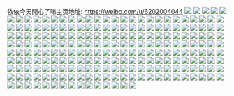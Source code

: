 依依今天開心了嘛主页地址: https://weibo.com/u/6202004044 
![](https://wx4.sinaimg.cn/mw2000/006LIYzigy1h9f702vsthj32c02c01ky.jpg) 
![](https://wx4.sinaimg.cn/mw2000/006LIYzigy1h9e7cmfpanj31z71heqqv.jpg) 
![](https://wx4.sinaimg.cn/mw2000/006LIYzigy1h9e7clriaqj32eo37kb2c.jpg) 
![](https://wx4.sinaimg.cn/mw2000/006LIYzigy1h9e7cn1idwj3300200e81.jpg) 
![](https://wx4.sinaimg.cn/mw2000/006LIYzigy1h9e7ccvja5j32c0340u0y.jpg) 
![](https://wx4.sinaimg.cn/mw2000/006LIYzigy1h9e7cgo0pdj32eo37khdv.jpg) 
![](https://wx4.sinaimg.cn/mw2000/006LIYzigy1h9e7cnvdbuj31vh1em4qp.jpg) 
![](https://wx4.sinaimg.cn/mw2000/006LIYzigy1h9aicllazxj31ei1vd7o6.jpg) 
![](https://wx4.sinaimg.cn/mw2000/006LIYzigy1h9aichjyxzj30v90opgov.jpg) 
![](https://wx4.sinaimg.cn/mw2000/006LIYzigy1h9aicn7ytfj33402c0npe.jpg) 
![](https://wx4.sinaimg.cn/mw2000/006LIYzigy1h97vuaefqoj32c03404qq.jpg) 
![](https://wx4.sinaimg.cn/mw2000/006LIYzigy1h97vw97pe0j30v915zdrg.jpg) 
![](https://wx4.sinaimg.cn/mw2000/006LIYzigy1h975f4r9q3j32c0340npf.jpg) 
![](https://wx4.sinaimg.cn/mw2000/006LIYzigy1h975f2z662j32c03404qr.jpg) 
![](https://wx4.sinaimg.cn/mw2000/006LIYzigy1h975eu11r4j324e2tuhdu.jpg) 
![](https://wx4.sinaimg.cn/mw2000/006LIYzigy1h975f1aihsj31ot292e81.jpg) 
![](https://wx4.sinaimg.cn/mw2000/006LIYzigy1h975esxtcij31dj1ue1kx.jpg) 
![](https://wx4.sinaimg.cn/mw2000/006LIYzigy1h975eqmhk5j31901o04qp.jpg) 
![](https://wx4.sinaimg.cn/mw2000/006LIYzigy1h975eybuoyj32592v0e82.jpg) 
![](https://wx4.sinaimg.cn/mw2000/006LIYzigy1h975ez87roj31vq2ib7wi.jpg) 
![](https://wx4.sinaimg.cn/mw2000/006LIYzigy1h975f0c451j328v2zu1ky.jpg) 
![](https://wx4.sinaimg.cn/mw2000/006LIYzigy1h975f9z6qoj31lx37k4qr.jpg) 
![](https://wx4.sinaimg.cn/mw2000/006LIYzigy1h975f7ahqwj32tc480hdv.jpg) 
![](https://wx4.sinaimg.cn/mw2000/006LIYzigy1h9753d6i7jj32c0340x6q.jpg) 
![](https://wx4.sinaimg.cn/mw2000/006LIYzigy1h9752tyafsj32c0340hdv.jpg) 
![](https://wx4.sinaimg.cn/mw2000/006LIYzigy1h9753jciwsj31vu2igx6p.jpg) 
![](https://wx4.sinaimg.cn/mw2000/006LIYzigy1h9752yh8x1j32c0340e83.jpg) 
![](https://wx4.sinaimg.cn/mw2000/006LIYzigy1h9754558mej317d37kx6p.jpg) 
![](https://wx4.sinaimg.cn/mw2000/006LIYzigy1h9752zd5vfj31bd1r5x4r.jpg) 
![](https://wx4.sinaimg.cn/mw2000/006LIYzigy1h9753yjrymj32c03404qs.jpg) 
![](https://wx4.sinaimg.cn/mw2000/006LIYzigy1h97541fwgbj32c0340hdv.jpg) 
![](https://wx4.sinaimg.cn/mw2000/006LIYzigy1h9753tvnp2j32492tou0y.jpg) 
![](https://wx4.sinaimg.cn/mw2000/006LIYzigy1h975367t1vj323i2sm4qq.jpg) 
![](https://wx4.sinaimg.cn/mw2000/006LIYzigy1h8s28m2wlqj33402c07wi.jpg) 
![](https://wx4.sinaimg.cn/mw2000/006LIYzigy1h8s28rqvdqj32622w3u0x.jpg) 
![](https://wx4.sinaimg.cn/mw2000/006LIYzigy1h8s28ndpz8j311j1e1qo3.jpg) 
![](https://wx4.sinaimg.cn/mw2000/006LIYzigy1h8laoek5xqj315d1j6e58.jpg) 
![](https://wx4.sinaimg.cn/mw2000/006LIYzigy1h8laotv6scj326w2x7qv5.jpg) 
![](https://wx4.sinaimg.cn/mw2000/006LIYzigy1h8laoqm6mxj32dc35sx6q.jpg) 
![](https://wx4.sinaimg.cn/mw2000/006LIYzigy1h8laofaxrxj32c02c0qv5.jpg) 
![](https://wx4.sinaimg.cn/mw2000/006LIYzigy1h8laonzi8vj334022ou0y.jpg) 
![](https://wx4.sinaimg.cn/mw2000/006LIYzigy1h8laosn0qzj32c02c0npd.jpg) 
![](https://wx4.sinaimg.cn/mw2000/006LIYzigy1h8laolpdskj33342bckjn.jpg) 
![](https://wx4.sinaimg.cn/mw2000/006LIYzigy1h8laousdzqj32c02c0x6p.jpg) 
![](https://wx4.sinaimg.cn/mw2000/006LIYzigy1h8lau0jn5sj30v91vo7wh.jpg) 
![](https://wx4.sinaimg.cn/mw2000/006LIYzigy1h8jkkpnk8aj31401e0dpt.jpg) 
![](https://wx4.sinaimg.cn/mw2000/006LIYzigy1h8jkkp8fr5j30u011igsh.jpg) 
![](https://wx4.sinaimg.cn/mw2000/006LIYzigy1h8hq7j2kikj31vn194qn6.jpg) 
![](https://wx4.sinaimg.cn/mw2000/006LIYzigy1h8d58g1ydgj31uo18gx6e.jpg) 
![](https://wx4.sinaimg.cn/mw2000/006LIYzigy1h8d58iyc9jj30v91vo7wh.jpg) 
![](https://wx4.sinaimg.cn/mw2000/006LIYzigy1h8aumsz3mbj312536cu0y.jpg) 
![](https://wx4.sinaimg.cn/mw2000/006LIYzigy1h8aumvvr05j312536cx6q.jpg) 
![](https://wx4.sinaimg.cn/mw2000/006LIYzigy1h8auh7lpnmj336c36cx6r.jpg) 
![](https://wx4.sinaimg.cn/mw2000/006LIYzigy1h8auh9aufdj30v91vowzk.jpg) 
![](https://wx4.sinaimg.cn/mw2000/006LIYzigy1h8aump7q5pj31u82gaqv5.jpg) 
![](https://wx4.sinaimg.cn/mw2000/006LIYzigy1h7j3wjgmz0j323u35s4qt.jpg) 
![](https://wx4.sinaimg.cn/mw2000/006LIYzigy1h7j3wpmsrhj323u35skjo.jpg) 
![](https://wx4.sinaimg.cn/mw2000/006LIYzigy1h7hy5njunuj323u35s7wl.jpg) 
![](https://wx4.sinaimg.cn/mw2000/006LIYzigy1h7j3wuf6o3j32du36bb2c.jpg) 
![](https://wx4.sinaimg.cn/mw2000/006LIYzigy1h7j3wvlikkj31fe2jehdt.jpg) 
![](https://wx4.sinaimg.cn/mw2000/006LIYzigy1h7j3wlmqdoj315o1jktyl.jpg) 
![](https://wx4.sinaimg.cn/mw2000/006LIYzigy1h7hy5e3xu5j333g22ae83.jpg) 
![](https://wx4.sinaimg.cn/mw2000/006LIYzigy1h7hy5irke6j323u35sx6s.jpg) 
![](https://wx4.sinaimg.cn/mw2000/006LIYzigy1h7hy5bxvkbj335s23unpg.jpg) 
![](https://wx4.sinaimg.cn/mw2000/006LIYzigy1h7hztc1k1sj31ao1aoqoj.jpg) 
![](https://wx4.sinaimg.cn/mw2000/006LIYzigy1h7gibolpfgj315o1qj7v7.jpg) 
![](https://wx4.sinaimg.cn/mw2000/006LIYzigy1h7cn6ic6bej31o01o0x5t.jpg) 
![](https://wx4.sinaimg.cn/mw2000/006LIYzigy1h7cn6k5p5ij31pp19c0zx.jpg) 
![](https://wx4.sinaimg.cn/mw2000/006LIYzigy1h7cn72npggj31nr1nrhdt.jpg) 
![](https://wx4.sinaimg.cn/mw2000/006LIYzigy1h76mkl26n3j30zk1bin11.jpg) 
![](https://wx4.sinaimg.cn/mw2000/006LIYzigy1h76mkmm1u5j32c0340b29.jpg) 
![](https://wx4.sinaimg.cn/mw2000/006LIYzigy1h76ovaoa9yj32dr36ae83.jpg) 
![](https://wx4.sinaimg.cn/mw2000/006LIYzigy1h6yxcjg6bkj32c0340qv6.jpg) 
![](https://wx4.sinaimg.cn/mw2000/006LIYzigy1h6zc7qx213j336c2487wi.jpg) 
![](https://wx4.sinaimg.cn/mw2000/006LIYzigy1h6yxbxjq6fj33402c0x6p.jpg) 
![](https://wx4.sinaimg.cn/mw2000/006LIYzigy1h6yxbz2k63j31we2j64qq.jpg) 
![](https://wx4.sinaimg.cn/mw2000/006LIYzigy1h6uvjm5yk8j30xc1f7dhq.jpg) 
![](https://wx4.sinaimg.cn/mw2000/006LIYzigy1h6uutdbiqkj30xc1f7k6t.jpg) 
![](https://wx4.sinaimg.cn/mw2000/006LIYzigy1h6oy48pdhwj31j62pswoh.jpg) 
![](https://wx4.sinaimg.cn/mw2000/006LIYzigy1h6oy4acpnuj30xc230457.jpg) 
![](https://wx4.sinaimg.cn/mw2000/006LIYzigy1h6kc5qkodhj31yw2minpd.jpg) 
![](https://wx4.sinaimg.cn/mw2000/006LIYzigy1h6kc5yuwbwj32c03401ky.jpg) 
![](https://wx4.sinaimg.cn/mw2000/006LIYzigy1h6kc38nprxj315o1r17cm.jpg) 
![](https://wx4.sinaimg.cn/mw2000/006LIYzigy1h6kc5wdsh6j32dr36a4qr.jpg) 
![](https://wx4.sinaimg.cn/mw2000/006LIYzigy1h6kc65jx42j32c0340u0y.jpg) 
![](https://wx4.sinaimg.cn/mw2000/006LIYzigy1h6kc5u6qbyj326u2x5npe.jpg) 
![](https://wx4.sinaimg.cn/mw2000/006LIYzigy1h6kc63tzi0j336c247hdv.jpg) 
![](https://wx4.sinaimg.cn/mw2000/006LIYzigy1h6kc5n0h5sj31oj28p4qp.jpg) 
![](https://wx4.sinaimg.cn/mw2000/006LIYzigy1h6kc36pfvfj32c03407wi.jpg) 
![](https://wx4.sinaimg.cn/mw2000/006LIYzigy1h6kc5ojkvgj32372sa1ky.jpg) 
![](https://wx4.sinaimg.cn/mw2000/006LIYzigy1h6kc5pm64vj32rq22sx6p.jpg) 
![](https://wx4.sinaimg.cn/mw2000/006LIYzigy1h6j3377ip2j31l636anpe.jpg) 
![](https://wx4.sinaimg.cn/mw2000/006LIYzigy1h6j33xrv1dj31l636akjm.jpg) 
![](https://wx4.sinaimg.cn/mw2000/006LIYzigy1h6j34chak5j31l636ahdu.jpg) 
![](https://wx4.sinaimg.cn/mw2000/006LIYzigy1h6j34wqn7zj32dr36akjo.jpg) 
![](https://wx4.sinaimg.cn/mw2000/006LIYzigy1h6j350b1lbj31gl1y4h6r.jpg) 
![](https://wx4.sinaimg.cn/mw2000/006LIYzigy1h6j354xhr3j31m425i4po.jpg) 
![](https://wx4.sinaimg.cn/mw2000/006LIYzigy1h6j358yts0j32c03404qq.jpg) 
![](https://wx4.sinaimg.cn/mw2000/006LIYzigy1h6j35x6c7vj30um14uwng.jpg) 
![](https://wx4.sinaimg.cn/mw2000/006LIYzigy1h6hr2cp882j32mw1z6npe.jpg) 
![](https://wx4.sinaimg.cn/mw2000/006LIYzigy1h65bxwb8rdj317z1i7432.jpg) 
![](https://wx4.sinaimg.cn/mw2000/006LIYzigy1h65by0cp04j31o02804qq.jpg) 
![](https://wx4.sinaimg.cn/mw2000/006LIYzigy1h65c03nlkfj32c0340kcc.jpg) 
![](https://wx4.sinaimg.cn/mw2000/006LIYzigy1h65by36z0wj310p21earr.jpg) 
![](https://wx4.sinaimg.cn/mw2000/006LIYzigy1h65bxynukgj312436ax6p.jpg) 
![](https://wx4.sinaimg.cn/mw2000/006LIYzigy1h65by585rej30xc2s0qv5.jpg) 
![](https://wx4.sinaimg.cn/mw2000/006LIYzigy1h65c04yc19j326d2whnpe.jpg) 
![](https://wx4.sinaimg.cn/mw2000/006LIYzigy1h61ud7lwvhj32ds1sckjl.jpg) 
![](https://wx4.sinaimg.cn/mw2000/006LIYzigy1h61ud97hm0j33402c0hdu.jpg) 
![](https://wx4.sinaimg.cn/mw2000/006LIYzigy1h5zjwhzpt7j30xg18l14q.jpg) 
![](https://wx4.sinaimg.cn/mw2000/006LIYzigy1h5um82ee6xj32c02c01ky.jpg) 
![](https://wx4.sinaimg.cn/mw2000/006LIYzigy1h5um9j6xuzj30zk0zkwiq.jpg) 
![](https://wx4.sinaimg.cn/mw2000/006LIYzigy1h5um9h31d1j326q2wzkjl.jpg) 
![](https://wx4.sinaimg.cn/mw2000/006LIYzigy1h5zk07tf53j30v90k8mxu.jpg) 
![](https://wx4.sinaimg.cn/mw2000/006LIYzigy1h5sqp0iemaj30sg13ewmu.jpg) 
![](https://wx4.sinaimg.cn/mw2000/006LIYzigy1h5g06hu0fxj31o02807wh.jpg) 
![](https://wx4.sinaimg.cn/mw2000/006LIYzigy1h5g06may76j315o1qib29.jpg) 
![](https://wx4.sinaimg.cn/mw2000/006LIYzigy1h5gy19p7laj30ku0rsq7r.jpg) 
![](https://wx4.sinaimg.cn/mw2000/006LIYzigy1h5g06kksdzj32xv27ehdu.jpg) 
![](https://wx4.sinaimg.cn/mw2000/006LIYzigy1h5g07h2frkj30vi16010u.jpg) 
![](https://wx4.sinaimg.cn/mw2000/006LIYzigy1h5g0br4isdj31o0280b2a.jpg) 
![](https://wx4.sinaimg.cn/mw2000/006LIYzigy1h5g06nwbv7j32801o0hdt.jpg) 
![](https://wx4.sinaimg.cn/mw2000/006LIYzigy1h5gy4pmtzqj30mp0xqn04.jpg) 
![](https://wx4.sinaimg.cn/mw2000/006LIYzigy1h5b7a4jv82j3340340qv5.jpg) 
![](https://wx4.sinaimg.cn/mw2000/006LIYzigy1h5b7a54vlkj315q1jm1a3.jpg) 
![](https://wx4.sinaimg.cn/mw2000/006LIYzigy1h5b7a0ccnwj32c02c0qv5.jpg) 
![](https://wx4.sinaimg.cn/mw2000/006LIYzigy1h4uyosa1ykj32c033zhdu.jpg) 
![](https://wx4.sinaimg.cn/mw2000/006LIYzigy1h4uyotvf45j31r02c01kx.jpg) 
![](https://wx4.sinaimg.cn/mw2000/006LIYzigy1h4uyouwyx3j32c03401ky.jpg) 
![](https://wx4.sinaimg.cn/mw2000/006LIYzigy1h4uyoq40pnj32c02c04qq.jpg) 
![](https://wx4.sinaimg.cn/mw2000/006LIYzigy1h4uyr2mwohj32lr3h0x6s.jpg) 
![](https://wx4.sinaimg.cn/mw2000/006LIYzigy1h4uyrz3ozwj32lr3h0b2c.jpg) 
![](https://wx4.sinaimg.cn/mw2000/006LIYzigy1h4urvfh6hfj315o1aw4dm.jpg) 
![](https://wx4.sinaimg.cn/mw2000/006LIYzigy1h4o5204nsoj315o3cwqv6.jpg) 
![](https://wx4.sinaimg.cn/mw2000/006LIYzigy1h4o528iq3lj30xc2317wh.jpg) 
![](https://wx4.sinaimg.cn/mw2000/006LIYzigy1h4o51xevgcj30mv1up159.jpg) 
![](https://wx4.sinaimg.cn/mw2000/006LIYzigy1h4o5220m1qj30xc1kaasy.jpg) 
![](https://wx4.sinaimg.cn/mw2000/006LIYzigy1h4o51wubzkj334022oqv6.jpg) 
![](https://wx4.sinaimg.cn/mw2000/006LIYzigy1h4o526s2agj30u0190adw.jpg) 
![](https://wx4.sinaimg.cn/mw2000/006LIYzigy1h4o52cavqlj31j62pskjl.jpg) 
![](https://wx4.sinaimg.cn/mw2000/006LIYzigy1h4o52edtjrj32c03401ky.jpg) 
![](https://wx4.sinaimg.cn/mw2000/006LIYzigy1h4o546y0qhj31p22jiat1.jpg) 
![](https://wx4.sinaimg.cn/mw2000/006LIYzigy1h4o52bfv0ij30xc2jokjl.jpg) 
![](https://wx4.sinaimg.cn/mw2000/006LIYzigy1h4o537fk4nj33kg18hkjm.jpg) 
![](https://wx4.sinaimg.cn/mw2000/006LIYzigy1h4o520tmh2j30qg27cqqm.jpg) 
![](https://wx4.sinaimg.cn/mw2000/006LIYzigy1h4o523nd92j30v91vojzj.jpg) 
![](https://wx4.sinaimg.cn/mw2000/006LIYzigy1h4o52i8x1oj32c0340x6p.jpg) 
![](https://wx4.sinaimg.cn/mw2000/006LIYzigy1h4nkhhpqihj32801o07wi.jpg) 
![](https://wx4.sinaimg.cn/mw2000/006LIYzigy1h4ljl3jk97j30jc0jcdkp.jpg) 
![](https://wx4.sinaimg.cn/mw2000/006LIYzigy1h4ljl8ihbmj30sg165wtu.jpg) 
![](https://wx4.sinaimg.cn/mw2000/006LIYzigy1h4ljl4yrafj33kg18hkjm.jpg) 
![](https://wx4.sinaimg.cn/mw2000/006LIYzigy1h4aapz1p6rj30s033yx6p.jpg) 
![](https://wx4.sinaimg.cn/mw2000/006LIYzigy1h4aaph2z6vj315i1jcdyo.jpg) 
![](https://wx4.sinaimg.cn/mw2000/006LIYzigy1h4aaorvs5oj32c0340kjn.jpg) 
![](https://wx4.sinaimg.cn/mw2000/006LIYzigy1h4aapd6khzj32802yoqv8.jpg) 
![](https://wx4.sinaimg.cn/mw2000/006LIYzigy1h4aamu4gyhj32c033yb2b.jpg) 
![](https://wx4.sinaimg.cn/mw2000/006LIYzigy1h4aao3fhj3j32c033y7wj.jpg) 
![](https://wx4.sinaimg.cn/mw2000/006LIYzigy1h45rxhp4d4j31sc1sckj2.jpg) 
![](https://wx4.sinaimg.cn/mw2000/006LIYzigy1h44imt6o1fj32c02c0npd.jpg) 
![](https://wx4.sinaimg.cn/mw2000/006LIYzigy1h44imke5lsj3218218kjl.jpg) 
![](https://wx4.sinaimg.cn/mw2000/006LIYzigy1h44impq3hej31x21x2hdt.jpg) 
![](https://wx4.sinaimg.cn/mw2000/006LIYzigy1h44imwhwhmj32c02c0hdt.jpg) 
![](https://wx4.sinaimg.cn/mw2000/006LIYzigy1h3u696n7ufj30xc2301kx.jpg) 
![](https://wx4.sinaimg.cn/mw2000/006LIYzigy1h3u6982ft1j30xc2301kx.jpg) 
![](https://wx4.sinaimg.cn/mw2000/006LIYzigy1h3u6976pqtj30v91vmh66.jpg) 
![](https://wx4.sinaimg.cn/mw2000/006LIYzigy1h3u6csxtsdj315o1xhhdt.jpg) 
![](https://wx4.sinaimg.cn/mw2000/006LIYzigy1h3u6eqs40rj315o335h28.jpg) 
![](https://wx4.sinaimg.cn/mw2000/006LIYzigy1h3u6gfgdyyj31er1vou0x.jpg) 
![](https://wx4.sinaimg.cn/mw2000/006LIYzigy1h3u6blnsuzj31be0vkdz6.jpg) 
![](https://wx4.sinaimg.cn/mw2000/006LIYzigy1h3u6h4rn5xj315o334e81.jpg) 
![](https://wx4.sinaimg.cn/mw2000/006LIYzigy1h3u6h3cosxj33401qyb2b.jpg) 
![](https://wx4.sinaimg.cn/mw2000/006LIYzigy1h3u69c70alj30v91vmqjd.jpg) 
![](https://wx4.sinaimg.cn/mw2000/006LIYzigy1h3u69ad4ytj30xc3bge81.jpg) 
![](https://wx4.sinaimg.cn/mw2000/006LIYzigy1h3st68f70hj30rm0rm4bj.jpg) 
![](https://wx4.sinaimg.cn/mw2000/006LIYzigy1h3st66kieaj30sg0sg4fh.jpg) 
![](https://wx4.sinaimg.cn/mw2000/006LIYzigy1h3qob7bidfj32c0340x6p.jpg) 
![](https://wx4.sinaimg.cn/mw2000/006LIYzigy1h3qobgjwstj32c02c0kjl.jpg) 
![](https://wx4.sinaimg.cn/mw2000/006LIYzily1h3qc03uvobj31jk2bcnpd.jpg) 
![](https://wx4.sinaimg.cn/mw2000/006LIYzily1h3qc057dbtj33402byhdu.jpg) 
![](https://wx4.sinaimg.cn/mw2000/006LIYzily1h3q7pp5ssxj33402c0hdu.jpg) 
![](https://wx4.sinaimg.cn/mw2000/006LIYzily1h3plpeu5otj32c02c0qv5.jpg) 
![](https://wx4.sinaimg.cn/mw2000/006LIYzily1h3plpmf8gqj32c02c0b29.jpg) 
![](https://wx4.sinaimg.cn/mw2000/006LIYzily1h3plozf7v4j316o0sganl.jpg) 
![](https://wx4.sinaimg.cn/mw2000/006LIYzily1h3plp8iy5fj32c0340e81.jpg) 
![](https://wx4.sinaimg.cn/mw2000/006LIYzily1h3plpb8uzyj33402c0b2b.jpg) 
![](https://wx4.sinaimg.cn/mw2000/006LIYzily1h3plpl635lj32c0340e82.jpg) 
![](https://wx4.sinaimg.cn/mw2000/006LIYzigy1h3o867btmij32c03401ky.jpg) 
![](https://wx4.sinaimg.cn/mw2000/006LIYzigy1h3o854pmq7j31zm2nhe81.jpg) 
![](https://wx4.sinaimg.cn/mw2000/006LIYzigy1h3n8s03w19j31h01h0dz8.jpg) 
![](https://wx4.sinaimg.cn/mw2000/006LIYzigy1h3n8rz8lp1j31ha1ha7o9.jpg) 
![](https://wx4.sinaimg.cn/mw2000/006LIYzigy1h3ezwhm7t1j317w17w4er.jpg) 
![](https://wx4.sinaimg.cn/mw2000/006LIYzigy1h3cpoybrq4j32ds1sckjl.jpg) 
![](https://wx4.sinaimg.cn/mw2000/006LIYzigy1h3cpp2ezscj34802tc4qt.jpg) 
![](https://wx4.sinaimg.cn/mw2000/006LIYzigy1h3cpowrzryj33402c01kz.jpg) 
![](https://wx4.sinaimg.cn/mw2000/006LIYzigy1h3782vs8x0j32c0340qv6.jpg) 
![](https://wx4.sinaimg.cn/mw2000/006LIYzigy1h3782ld4bcj31cm1stni4.jpg) 
![](https://wx4.sinaimg.cn/mw2000/006LIYzigy1h39y23bjddj32c02c0qv5.jpg) 
![](https://wx4.sinaimg.cn/mw2000/006LIYzigy1h39y24l8yaj32c02c01ky.jpg) 
![](https://wx4.sinaimg.cn/mw2000/006LIYzigy1h39y20cgzij32c02c04qq.jpg) 
![](https://wx4.sinaimg.cn/mw2000/006LIYzigy1h38cqrtkczj315o1eondy.jpg) 
![](https://wx4.sinaimg.cn/mw2000/006LIYzigy1h38cgj2zjbj32bx2bxkjl.jpg) 
![](https://wx4.sinaimg.cn/mw2000/006LIYzigy1h38cgkj2f8j32c033y4qq.jpg) 
![](https://wx4.sinaimg.cn/mw2000/006LIYzigy1h38cgmzqanj32c03401kx.jpg) 
![](https://wx4.sinaimg.cn/mw2000/006LIYzigy1h38cgnk8maj30v91vmtud.jpg) 
![](https://wx4.sinaimg.cn/mw2000/006LIYzigy1h38cgdocu5j31sd2dtked.jpg) 
![](https://wx4.sinaimg.cn/mw2000/006LIYzigy1h38cghg4jij32c02blhdt.jpg) 
![](https://wx4.sinaimg.cn/mw2000/006LIYzigy1h38cp4c15jj362i3ex000.jpg) 
![](https://wx4.sinaimg.cn/mw2000/006LIYzigy1h35uuw9axuj315o2p8u0x.jpg) 
![](https://wx4.sinaimg.cn/mw2000/006LIYzigy1h35uuxm81tj30s033y7wh.jpg) 
![](https://wx4.sinaimg.cn/mw2000/006LIYzigy1h35uuygto2j30s033y7wh.jpg) 
![](https://wx4.sinaimg.cn/mw2000/006LIYzigy1h35uv0yipmj30s033yhdt.jpg) 
![](https://wx4.sinaimg.cn/mw2000/006LIYzigy1h35uv00pu1j30s033ye81.jpg) 
![](https://wx4.sinaimg.cn/mw2000/006LIYzigy1h35uvb4ubrj32c03401ky.jpg) 
![](https://wx4.sinaimg.cn/mw2000/006LIYzigy1h35uv1xql5j31qj334u0x.jpg) 
![](https://wx4.sinaimg.cn/mw2000/006LIYzigy1h35uv73vq6j30zg0zgtdo.jpg) 
![](https://wx4.sinaimg.cn/mw2000/006LIYzigy1h334gfobk4j30v91vo19y.jpg) 
![](https://wx4.sinaimg.cn/mw2000/006LIYzigy1h334ggdccij30v91vo7m0.jpg) 
![](https://wx4.sinaimg.cn/mw2000/006LIYzigy1h30ydbbgayj3254254hdt.jpg) 
![](https://wx4.sinaimg.cn/mw2000/006LIYzigy1h2xq1hs5bej30y419htl5.jpg) 
![](https://wx4.sinaimg.cn/mw2000/006LIYzigy1h2xq1h8quqj32c03401ky.jpg) 
